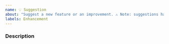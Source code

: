 ```yaml
---
name: 💡 Suggestion
about: "Suggest a new feature or an improvement. ⚠ Note: suggestions have low priority, I will answer them only if possible."
labels: Enhancement
---
```

<!--

⚠️ READ BELOW BEFOR SUBMITTING ⚠️

Please only suggest changes that would benefit many users, not just a specific situation.

You MUST fill out the template below, without modifying or deleting the existing text, otherwise the issue will be automatically closed.

-->

### Description
<!-- Describe the new feature or the improvement you would like to see -->
